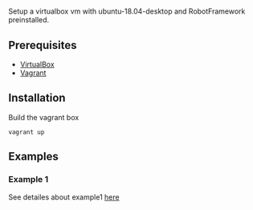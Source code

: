 # 

Setup a virtualbox vm with ubuntu-18.04-desktop and RobotFramework preinstalled.

## Prerequisites
* [VirtualBox](https://www.virtualbox.org/)
* [Vagrant](https://www.vagrantup.com/)

## Installation
Build the vagrant box

```
vagrant up
```

## Examples

### Example 1
See detailes about example1 [here](examples/example1/example1.md)
